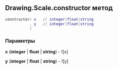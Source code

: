 ## Drawing.Scale.constructor метод


```lua
constructor( x   // integer|float|string
           , y   // integer|float|string
           )
```


### Параметры

**x** (**integer** | **float** | **string**) - ![x]

**y** (**integer** | **float** | **string**) - ![y]

